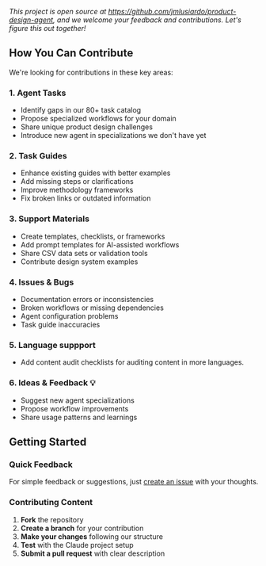 *This project is open source at https://github.com/jmlusiardo/product-design-agent, and we welcome your feedback and contributions. Let's figure this out together!*

## How You Can Contribute

We're looking for contributions in these key areas:

### 1. **Agent Tasks** 
- Identify gaps in our 80+ task catalog
- Propose specialized workflows for your domain
- Share unique product design challenges
- Introduce new agent in specializations we don't have yet

### 2. **Task Guides** 
- Enhance existing guides with better examples
- Add missing steps or clarifications
- Improve methodology frameworks
- Fix broken links or outdated information

### 3. **Support Materials** 
- Create templates, checklists, or frameworks
- Add prompt templates for AI-assisted workflows
- Share CSV data sets or validation tools
- Contribute design system examples

### 4. **Issues & Bugs**
- Documentation errors or inconsistencies
- Broken workflows or missing dependencies
- Agent configuration problems
- Task guide inaccuracies

### 5. **Language suppport**
- Add content audit checklists for auditing content in more languages.

### 6. **Ideas & Feedback** 💡
- Suggest new agent specializations
- Propose workflow improvements
- Share usage patterns and learnings

## Getting Started

### Quick Feedback
For simple feedback or suggestions, just [create an issue](https://github.com/jmlusiardo/product-design-agent/issues/new) with your thoughts.

### Contributing Content
1. **Fork** the repository
2. **Create a branch** for your contribution
3. **Make your changes** following our structure
4. **Test** with the Claude project setup
5. **Submit a pull request** with clear description